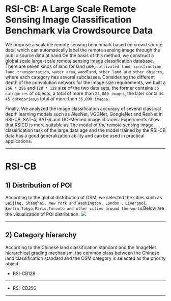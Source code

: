 RSI-CB: A Large Scale Remote Sensing Image Classification Benchmark via Crowdsource Data
====
We propose a scalable remote sensing benchmark based on crowd source data, which can automatically label the remote sensing image through the public source data at hand.On the basis of this method, we construct a global scale large-scale remote sensing image classification database.  There are seven kinds of land for land use, `cultivated land`,` construction land`, `transportation`,` water area`, `woodland`, `other land `and `other objects`, where each category has several subclasses. Considering the different depth of the convolution network for the image size requirements, we built a` 256 * 256` and `128 * 128` size of the two data sets, the former contains `35 categories` of objects, a total of more than `24,000 images`, the later contains `45 categories`,a total of more than `36,000 images`. 
 
Finally, We analyzed the image classification accuracy of several classical depth learning models such as AlexNet, VGGNet, GoogleNet and ResNet in RSI-CB, SAT-4, SAT-6 and UC-Merced image libraries. Experiments show that RSICD is more suitable as The model of the remote sensing image classification task of the large data age and the model trained by the RSI-CB data has a good generalization ability and can be used in practical applications.

----
RSI-CB
====
## 1) Distribution of POI

According to the global distribution of OSM, we selected the cities such as `Beijing, Shanghai, New York and Washington, London ，Liverpool，Berlin,Tokyo,Paris,Toronto and other cities around the world`.Below are the visualization of POI distribution.
  ![](https://github.com/wzx918/test/raw/master/Logo/foryou.gif)  

----
## 2) Category hierarchy

According to the Chinese land classification standard and the ImageNet hierarchical grading mechanism, the common class between the Chinese land classification standard and the OSM category is selected as the priority object.


* RSI-CB128
-----




* RSI-CB256
--------
